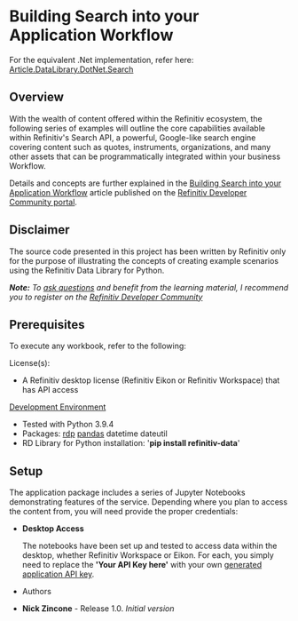 # Building Search into your Application Workflow

For the equivalent .Net implementation, refer here: [Article.DataLibrary.DotNet.Search](https://github.com/Refinitiv-API-Samples/Article.DataLibrary.DotNet.Search)


## <a id="overview"></a>Overview
With the wealth of content offered within the Refinitiv ecosystem, the following series of examples will outline the core capabilities available within Refinitiv's Search API, a powerful, Google-like search engine covering content such as quotes, instruments, organizations, and many other assets that can be programmatically integrated within your business Workflow.

Details and concepts are further explained in the [Building Search into your Application Workflow](https://developers.refinitiv.com/en/article-catalog/article/building-search-into-your-application-workflow) article published on the [Refinitiv Developer Community portal](https://developers.refinitiv.com).

## <a id="disclaimer"></a>Disclaimer
The source code presented in this project has been written by Refinitiv only for the purpose of illustrating the concepts of creating example scenarios using the Refinitiv Data Library for Python.

***Note:** To [ask questions](https://community.developers.refinitiv.com/index.html) and benefit from the learning material, I recommend you to register on the [Refinitiv Developer Community](https://developers.refinitiv.com)*

## <a name="prerequisites"></a>Prerequisites

To execute any workbook, refer to the following:

License(s):

- A Refinitiv desktop license (Refinitiv Eikon or Refinitiv Workspace) that has API access 


[Development Environment](https://developers.refinitiv.com/en/api-catalog/eikon/eikon-data-api/tutorials#setting-up-a-python-development-environment)

- Tested with Python 3.9.4
- Packages: [rdp](https://pypi.org/project/refinitiv-dataplatform/) [pandas](https://pypi.org/project/pandas/) datetime dateutil
- RD Library for Python installation:  '**pip install refinitiv-data**'

## <a name="setup"></a>Setup

The application package includes a series of Jupyter Notebooks demonstrating features of the service.  Depending where you plan to access the content from, you will need provide the proper credentials:
* **Desktop Access**
  
  The notebooks have been set up and tested to access data within the desktop, whether Refinitiv Workspace or Eikon.  For each, you simply need to replace the **'Your API Key here'** with your own [generated application API key](https://developers.refinitiv.com/en/api-catalog/eikon/eikon-data-api/quick-start#quick-start-guide-for-windows).
  
* <a id="authors"></a>Authors

* **Nick Zincone** - Release 1.0.  *Initial version*



